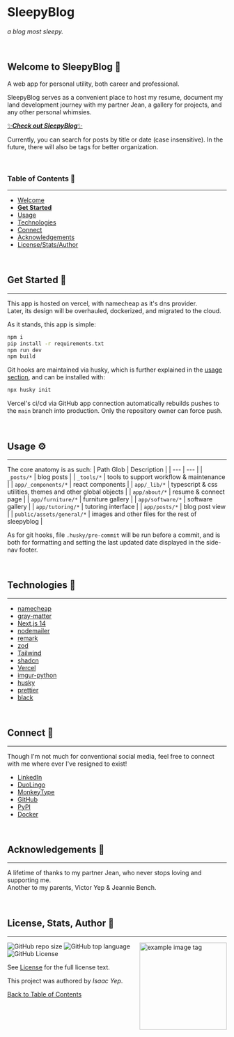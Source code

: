 # **SleepyBlog**

_a blog most sleepy._

<br />

## **Welcome to SleepyBlog 👋**

A web app for personal utility, both career and professional.

SleepyBlog serves as a convenient place to host my resume, document my land development journey with my partner Jean, a gallery for projects, and any other personal whimsies.

[✨***Check out SleepyBlog***✨](https://sleepyblog.org)

Currently, you can search for posts by title or date (case insensitive). In the future, there will also be tags for better organization.

<br />

### **Table of Contents** 📖

<hr>

- [Welcome](#welcome-to-sleepyblog)
- [**Get Started**](#get-started-)
- [Usage](#usage-)
- [Technologies](#technologies-)
- [Connect](#connect-)
- [Acknowledgements](#acknowledgements-)
- [License/Stats/Author](#license-stats-author-)

<br />

## **Get Started 🚀**

<hr>

This app is hosted on vercel, with namecheap as it's dns provider. \
Later, its design will be overhauled, dockerized, and migrated to the cloud.

As it stands, this app is simple:
```sh
npm i
pip install -r requirements.txt
npm run dev
npm build
```

Git hooks are maintained via husky, which is further explained in the [usage section](#usage-), and can be installed with:
```sh
npx husky init
```

Vercel's ci/cd via GitHub app connection automatically rebuilds pushes to the `main` branch into production. Only the repository owner can force push.

<br />

## **Usage ⚙**

<hr>

The core anatomy is as such:
| Path Glob | Description |
| --- | --- |
| `_posts/*` | blog posts |
| `_tools/*` | tools to support workflow & maintenance |
| `app/_components/*` | react components  |
| `app/_lib/*` | typescript & css utilities, themes and other global objects |
| `app/about/*` | resume & connect page |
| `app/furniture/*` | furniture gallery |
| `app/software/*` | software gallery |
| `app/tutoring/*` | tutoring interface |
| `app/posts/*` | blog post view |
| `public/assets/general/*` | images and other files for the rest of sleepyblog |

As for git hooks, file `.husky/pre-commit` will be run before a commit, and is both for formatting and setting the last updated date displayed in the side-nav footer.

<br />

## **Technologies 🧰**

<hr>

- [namecheap](https://www.namecheap.com/)
- [gray-matter](https://www.npmjs.com/package/gray-matter)
- [Next.js 14](https://nextjs.org/docs)
- [nodemailer](https://www.npmjs.com/package/nodemailer)
- [remark](https://github.com/remarkjs/remark-html)
- [zod](https://zod.dev/)
- [Tailwind](https://tailwindcss.com/docs/grid-auto-flow)
- [shadcn](https://ui.shadcn.com/docs/components)
- [Vercel](https://nextjs.org/docs/deployment)
- [imgur-python](https://faustocarrera.github.io/imgur-python/)
- [husky](https://typicode.github.io/husky/)
- [prettier](https://www.npmjs.com/package/prettier)
- [black](https://github.com/psf/black)

<br />

## **Connect 🤝**

<hr>

Though I'm not much for conventional social media, feel free to connect with me where ever I've resigned to exist!
- [LinkedIn](https://linkedin.com/in/anthonybench)
- [DuoLingo](https://duolingo.com/profile/thesleepyboy)
- [MonkeyType](https://monkeytype.com/profile/boysleepy)
- [GitHub](https://github.com/anthonybench)
- [PyPI](https://pypi.org/user/sleepyboy)
- [Docker](https://hub.docker.com/u/sleepyboy)

<br />

## **Acknowledgements 💙**

<hr>

A lifetime of thanks to my partner Jean, who never stops loving and supporting me. \
Another to my parents, Victor Yep & Jeannie Bench.

<br />

## **License, Stats, Author 📜**

<hr>

<img align="right" alt="example image tag" src="https://i.imgur.com/jtNwEWu.png" width="200" />

<!-- badge cluster -->

![GitHub repo size](https://img.shields.io/github/repo-size/anthonybench/sleepyblog)
![GitHub top language](https://img.shields.io/github/languages/top/anthonybench/sleepyblog)
![GitHub License](https://img.shields.io/github/license/anthonybench/sleepyblog)

<!-- / -->

See [License](LICENSE) for the full license text.

This project was authored by _Isaac Yep_.

[Back to Table of Contents](#table-of-contents-)
